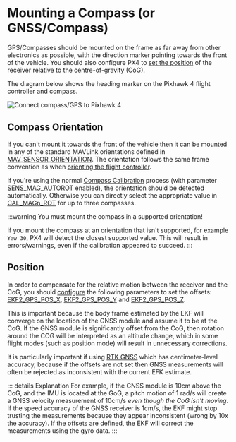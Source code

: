 # Mounting a Compass (or GNSS/Compass)

GPS/Compasses should be mounted on the frame as far away from other electronics as possible, with the direction marker pointing towards the front of the vehicle.
You should also configure PX4 to [set the position](#position) of the receiver relative to the centre-of-gravity (CoG).

The diagram below shows the heading marker on the Pixhawk 4 flight controller and compass.

![Connect compass/GPS to Pixhawk 4](../../assets/flight_controller/pixhawk4/pixhawk4_compass_gps.jpg)

## Compass Orientation

If you can't mount it towards the front of the vehicle then it can be mounted in any of the standard MAVLink orientations defined in [MAV_SENSOR_ORIENTATION](https://mavlink.io/en/messages/common.html#MAV_SENSOR_ORIENTATION).
The orientation follows the same frame convention as when [orienting the flight controller](../config/flight_controller_orientation.md#calculating-orientation).

If you're using the normal [Compass Calibration](../config/compass.md) process (with parameter [SENS_MAG_AUTOROT](../advanced_config/parameter_reference.md#SENS_MAG_AUTOROT) enabled), the orientation should be detected automatically.
Otherwise you can directly select the appropriate value in [CAL_MAGn_ROT](../advanced_config/parameter_reference.md#CAL_MAG1_ROT) for up to three compasses.

:::warning
You must mount the compass in a supported orientation!

If you mount the compass at an orientation that isn't supported, for example `Yaw 30`, PX4 will detect the closest supported value.
This will result in errors/warnings, even if the calibration appeared to succeed.
:::

## Position

In order to compensate for the relative motion between the receiver and the CoG, you should [configure](../advanced_config/parameters.md) the following parameters to set the offsets: [EKF2_GPS_POS_X](../advanced_config/parameter_reference.md#EKF2_GPS_POS_X), [EKF2_GPS_POS_Y](../advanced_config/parameter_reference.md#EKF2_GPS_POS_Y) and [EKF2_GPS_POS_Z](../advanced_config/parameter_reference.md#EKF2_GPS_POS_Z).

This is important because the body frame estimated by the EKF will converge on the location of the GNSS module and assume it to be at the CoG. If the GNSS module is significantly offset from the CoG, then rotation around the COG will be interpreted as an altitude change, which in some flight modes (such as position mode) will result in unnecessary corrections.

It is particularly important if using [RTK GNSS](../advanced/rtk_gps.md) which has centimeter-level accuracy, because if the offsets are not set then GNSS measurements will often be rejected as inconsistent with the current EFK estimate.

::: details Explanation
For example, if the GNSS module is 10cm above the CoG, and the IMU is located at the GoG, a pitch motion of 1 rad/s will create a GNSS velocity measurement of 10cm/s _even though the CoG isn't moving_.
If the speed accuracy of the GNSS receiver is 1cm/s, the EKF might stop trusting the measurements because they appear inconsistent (wrong by 10x the accuracy).
If the offsets are defined, the EKF will correct the measurements using the gyro data.
:::
